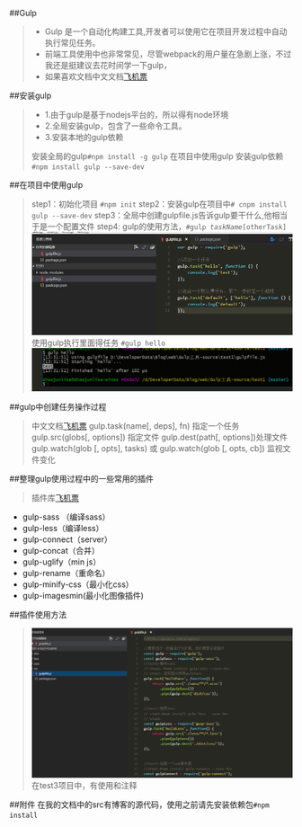 ##Gulp
> - Gulp 是一个自动化构建工具,开发者可以使用它在项目开发过程中自动执行常见任务。
> - 前端工具使用中也非常常见，尽管webpack的用户量在急剧上涨，不过我还是挺建议去花时间学一下gulp，
> - 如果喜欢文档中文文档[飞机票](http://www.gulpjs.com.cn/)


##安装gulp
>- 1.由于gulp是基于nodejs平台的，所以得有node环境
>- 2.全局安装gulp，包含了一些命令工具。
>- 3.安装本地的gulp依赖
>
> 安装全局的gulp<code>#npm install -g gulp</code>
> 在项目中使用gulp 安装gulp依赖<code>#npm install gulp --save-dev </code>

##在项目中使用gulp
>step1：初始化项目 <code>#npm init</code>
>step2：安装gulp在项目中<code># cnpm install gulp --save-dev</code>
>step3：全局中创建gulpfile.js告诉gulp要干什么,他相当于是一个配置文件
>step4: gulp的使用方法，<code>#gulp $taskName [$otherTask]</code>
>![](./images/gulp-tool/gulp-hello.png)
>使用gulp执行里面得任务 <code>#gulp hello</code>
>![](./images/gulp-tool/gulp-task-hello.png)

##gulp中创建任务操作过程
>中文文档[飞机票](http://www.gulpjs.com.cn/docs/api/)
>gulp.task(name[, deps], fn) 指定一个任务
>gulp.src(globs[, options]) 指定文件
>gulp.dest(path[, options])处理文件
>gulp.watch(glob [, opts], tasks) 或 gulp.watch(glob [, opts, cb]) 监视文件变化


##整理gulp使用过程中的一些常用的插件
>插件库[飞机票](http://gulpjs.com/plugins/)
-	gulp-sass （编译sass）
-	gulp-less（编译less）
-	gulp-connect（server）
-	gulp-concat（合并）
-	gulp-uglify（min js）
-	gulp-rename（重命名）
-	gulp-minify-css（最小化css）
-	gulp-imagesmin(最小化图像插件)

##插件使用方法
>![](./images/gulp-tool/gulp-full-pro.png)
>在test3项目中，有使用和注释


##附件
在我的文档中的src有博客的源代码，使用之前请先安装依赖包<code>#npm install</code>